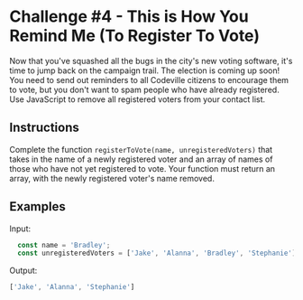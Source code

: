 # Challenge #4 - This is How You Remind Me (To Register To Vote)

Now that you've squashed all the bugs in the city's new voting software, it's time to jump back on the campaign trail. The election is coming up soon! You need to send out reminders to all Codeville citizens to encourage them to vote, but you don't want to spam people who have already registered. Use JavaScript to remove all registered voters from your contact list.

## Instructions

Complete the function `registerToVote(name, unregisteredVoters)` that takes in the name of a newly registered voter and an array of names of those who have not yet registered to vote. Your function must return an array, with the newly registered voter's name removed.

## Examples

Input:

```javascript
  const name = 'Bradley';
  const unregisteredVoters = ['Jake', 'Alanna', 'Bradley', 'Stephanie'];
```

Output:

```javascript
['Jake', 'Alanna', 'Stephanie']
```
